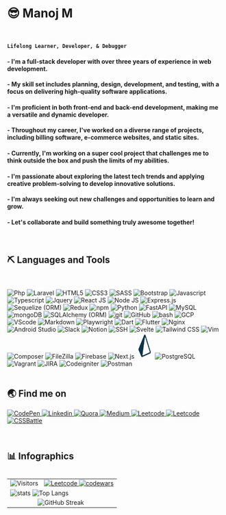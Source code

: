 # 😎 Manoj M

<br />

**`Lifelong Learner, Developer, & Debugger `**

#### - I'm a full-stack developer with over three years of experience in web development.
#### - My skill set includes planning, design, development, and testing, with a focus on delivering high-quality software applications.
#### - I'm proficient in both front-end and back-end development, making me a versatile and dynamic developer.
#### - Throughout my career, I've worked on a diverse range of projects, including billing software, e-commerce websites, and static sites.
#### - Currently, I'm working on a super cool project that challenges me to think outside the box and push the limits of my abilities.
#### - I'm passionate about exploring the latest tech trends and applying creative problem-solving to develop innovative solutions.
#### - I'm always seeking out new challenges and opportunities to learn and grow.
#### - Let's collaborate and build something truly awesome together!

<br /> 

## ⛏️ Languages and Tools

<br />
<p>
<img  alt="Php" width="40px" height="60px"  src="https://cdn.jsdelivr.net/gh/devicons/devicon/icons/php/php-plain.svg" />
<img  alt="Laravel" width="40px" height="60px"  src="https://cdn.jsdelivr.net/gh/devicons/devicon/icons/laravel/laravel-plain.svg" /> 
<img  alt="HTML5" width="40px" height="60px"  src="https://cdn.jsdelivr.net/gh/devicons/devicon/icons/html5/html5-plain.svg" />
<img  alt="CSS3" width="40px" height="60px"  src="https://cdn.jsdelivr.net/gh/devicons/devicon/icons/css3/css3-plain.svg" />
<img  alt="SASS" width="40px" height="60px"  src="https://cdn.jsdelivr.net/gh/devicons/devicon/icons/sass/sass-original.svg" />
<img  alt="Bootstrap" width="40px" height="60px"  src="https://cdn.jsdelivr.net/gh/devicons/devicon/icons/bootstrap/bootstrap-plain.svg" />
<img  alt="Javascript" width="40px" height="60px"  src="https://cdn.jsdelivr.net/gh/devicons/devicon/icons/javascript/javascript-plain.svg" />
<img  alt="Typescript" width="40px" height="60px"  src="https://cdn.jsdelivr.net/gh/devicons/devicon/icons/typescript/typescript-plain.svg" />
<img  alt="Jquery" width="40px" height="60px"  src="https://cdn.jsdelivr.net/gh/devicons/devicon/icons/jquery/jquery-plain.svg" />
<img  alt="React JS" width="40px" height="60px"  src="https://cdn.jsdelivr.net/gh/devicons/devicon/icons/react/react-original.svg" />
<img  alt="Node JS" width="40px" height="60px"  src="https://cdn.jsdelivr.net/gh/devicons/devicon/icons/nodejs/nodejs-original.svg" />
<img  alt="Express.js" width="40px" height="60px"  src="https://cdn.jsdelivr.net/gh/devicons/devicon/icons/express/express-original.svg" />
<img  alt="Sequelize (ORM)" width="40px" height="60px"  src="https://cdn.jsdelivr.net/gh/devicons/devicon/icons/sequelize/sequelize-original.svg" />
<img  alt="Redux" width="40px" height="60px"  src="https://cdn.jsdelivr.net/gh/devicons/devicon/icons/redux/redux-original.svg" />
<img  alt="npm" width="40px" height="60px"  src="https://cdn.jsdelivr.net/gh/devicons/devicon/icons/npm/npm-original-wordmark.svg" />
<img  alt="Python" width="40px" height="60px"  src="https://cdn.jsdelivr.net/gh/devicons/devicon/icons/python/python-original.svg" />
<img  alt="FastAPI" width="40px" height="60px"  src="https://cdn.jsdelivr.net/gh/devicons/devicon/icons/fastapi/fastapi-plain.svg" />  
<img  alt="MySQL" width="40px" height="60px"  src="https://cdn.jsdelivr.net/gh/devicons/devicon/icons/mysql/mysql-plain.svg" />
<img  alt="mongoDB" width="40px" height="60px"  src="https://cdn.jsdelivr.net/gh/devicons/devicon/icons/mongodb/mongodb-original.svg" />
<img  alt="SQLAlchemy (ORM)" width="40px" height="60px"  src="https://cdn.jsdelivr.net/gh/devicons/devicon/icons/sqlalchemy/sqlalchemy-original.svg" />
<img  alt="git" width="40px" height="60px"  src="https://cdn.jsdelivr.net/gh/devicons/devicon/icons/git/git-original.svg" />
<img  alt="GitHub" width="40px" height="60px"  src="https://cdn.jsdelivr.net/gh/devicons/devicon/icons/github/github-original.svg" />
<img  alt="bash" width="40px" height="60px"  src="https://cdn.jsdelivr.net/gh/devicons/devicon/icons/bash/bash-original.svg" />
<img  alt="GCP" width="40px" height="60px"  src="https://cdn.jsdelivr.net/gh/devicons/devicon/icons/googlecloud/googlecloud-original.svg" />
<img  alt="VScode" width="40px" height="60px"  src="https://cdn.jsdelivr.net/gh/devicons/devicon/icons/vscode/vscode-original.svg" />
<img  alt="Markdown" width="40px" height="60px" src="https://cdn.jsdelivr.net/gh/devicons/devicon/icons/markdown/markdown-original.svg" />  
<img  alt="Playwright" width="40px" height="60px"  src="https://playwright.dev/img/playwright-logo.svg" />
<img  alt="Dart" width="40px" height="60px"  src="https://cdn.jsdelivr.net/gh/devicons/devicon/icons/dart/dart-original.svg" />
<img  alt="Flutter" width="40px" height="60px"  src="https://cdn.jsdelivr.net/gh/devicons/devicon/icons/flutter/flutter-original.svg" />
<img  alt="Nginx" width="40px" height="60px"  src="https://www.vectorlogo.zone/logos/nginx/nginx-icon.svg" />
<img  alt="Android Studio" width="40px" height="60px"  src="https://cdn.jsdelivr.net/gh/devicons/devicon/icons/androidstudio/androidstudio-original.svg" />
<img  alt="Slack" width="40px" height="60px"  src="https://cdn.jsdelivr.net/gh/devicons/devicon/icons/slack/slack-original.svg" />
 <img  alt="Notion" width="40px" height="60px"  src="https://upload.wikimedia.org/wikipedia/commons/e/e9/Notion-logo.svg" />
<img  alt="SSH" width="40px" height="60px"  src="https://cdn.jsdelivr.net/gh/devicons/devicon/icons/ssh/ssh-original-wordmark.svg" />
<img  alt="Svelte" width="40px" height="60px"  src="https://cdn.jsdelivr.net/gh/devicons/devicon/icons/svelte/svelte-original.svg" />
<img  alt="Tailwind CSS" width="40px" height="60px"  src="https://cdn.jsdelivr.net/gh/devicons/devicon/icons/tailwindcss/tailwindcss-plain.svg" />
<img  alt="Vim" width="40px" height="60px"  src="https://cdn.jsdelivr.net/gh/devicons/devicon/icons/vim/vim-original.svg" />
<!--<img  alt="Apache HTTP Server" width="40px" height="60px"  src="https://cdn.jsdelivr.net/gh/devicons/devicon/icons/apache/apache-original.svg" />-->
<img  alt="Composer" width="40px" height="60px"  src="https://cdn.jsdelivr.net/gh/devicons/devicon/icons/composer/composer-original.svg" />
<img  alt="FileZilla" width="40px" height="60px"  src="https://cdn.jsdelivr.net/gh/devicons/devicon/icons/filezilla/filezilla-plain.svg" />
<img  alt="Firebase" width="40px" height="60px"  src="https://www.vectorlogo.zone/logos/firebase/firebase-icon.svg" />
<img  alt="Next.js" width="40px" height="60px"  src="https://cdn.jsdelivr.net/gh/devicons/devicon/icons/nextjs/nextjs-original.svg" />
<img  alt="Prisma" width="40px" height="60px"  src="https://github.com/vscode-icons/vscode-icons/blob/master/icons/file_type_light_prisma.svg" /> 
<img  alt="PostgreSQL" width="40px" height="60px"  src="https://cdn.jsdelivr.net/gh/devicons/devicon/icons/postgresql/postgresql-plain.svg" />
<img  alt="Vagrant" width="40px" height="60px"  src="https://cdn.jsdelivr.net/gh/devicons/devicon/icons/vagrant/vagrant-original.svg" />
<img  alt="JIRA" width="40px" height="60px"  src="https://cdn.jsdelivr.net/gh/devicons/devicon/icons/jira/jira-original.svg" />
<img  alt="Codeigniter" width="40px" height="60px"  src="https://cdn.jsdelivr.net/gh/devicons/devicon/icons/codeigniter/codeigniter-plain.svg" />
<img  alt="Postman"   height="60px"   src="https://github.com/MANOJ-M-01/manoj-m-01/assets/73076286/89a9ba28-6ade-4029-860b-83fd58dc8bbe" />

<br />
<br />
</p>


## 🌏 Find me on 

<p>
    <a href="https://codepen.io/manoj-m-01/"  target="_blank">
        <img alt="CodePen" src="https://img.shields.io/badge/CodePen%20-000.svg?&style=for-the-badge&logo=codepen&logoColor=white" />
    </a>
    <a href="https://www.linkedin.com/in/manoj-m-01/" target="_blank">
        <img alt="Linkedin" src="https://img.shields.io/badge/LinkedIn%20-%230077B5.svg?&style=for-the-badge&logo=LinkedIn&logoColor=white" />
    </a>
    <a href="https://www.quora.com/profile/Manoj-M-507"  target="_blank">
        <img alt="Quora" src="https://img.shields.io/badge/Quora%20-DC0D15.svg?&style=for-the-badge&logo=quora&logoColor=white" />
    </a>
    <a href="https://medium.com/@manoj-m/" target="_blank">
        <img alt="Medium" src="https://img.shields.io/badge/Medium%20-%23000000.svg?&style=for-the-badge&logo=Medium&logoColor=white" />
    </a>
    <a href="https://leetcode.com/manoj-m-01/" target="_blank">
        <img alt="Leetcode" src="https://img.shields.io/badge/leetcode%20-FFA400.svg?&style=for-the-badge&logo=leetcode&logoColor=000" />
    </a>
    <a href="https://stackoverflow.com/users/15142613/manoj-m?tab=profile" target="_blank">
        <img alt="Leetcode" src="https://img.shields.io/badge/Stack%20Overflow-F58025?style=for-the-badge&logo=Stack%20Overflow&logoColor=white" />
    </a>
    <a href="https://cssbattle.dev/player/manoj_m" target="_blank">
        <img alt="CSSBattle" src="https://cssbattle.dev/images/logo.svg" />
    </a>
     <!--<a href="https://monkeytype.com/profile/Manoj-M" target="_blank">
        <img width="130px" style="padding-right:10px;"  alt="Monkeytype" src="https://premium-storefronts.s3.amazonaws.com/storefronts/monkeytype/assets/logo.png" />
    </a>-->
</p>

<br  />

## 📊 Infographics
<div align="left">
<table border="0" align="left" padding="30" >
    <thead>
    </thead>
    <tbody>
        <tr>
            <td>
            <img alt="Visitors" src="https://visitor-badge.laobi.icu/badge?page_id=MANOJ-M-01.visitor-badge" width="100" style="margin-right: 10px"/>
             <a href="https://leetcode.com/manoj-m-01/">
              <img alt="Leetcode" src="https://img.shields.io/badge/dynamic/json?style=flat&labelColor=black&color=%23ffa116&label=Solved&query=solvedOverTotal&url=https%3A%2F%2Fleetcode-badge.vercel.app%2Fapi%2Fusers%2Fmanoj-m-01&logo=leetcode&logoColor=yellow" />
             </a>
              <a href="https://www.codewars.com/users/Manoj_M">
              <img alt="codewars" src="https://www.codewars.com/users/Manoj_M/badges/micro" />
             </a>
            <!-- <img alt="GitHub stars" src="https://img.shields.io/github/stars/MANOJ-M-01/MANOJ-M-01?style=social"  style="margin-right: 5px"/> -->
            <!-- <a href="https://github.com/manoj-m-01?tab=repositories&sort=stargazers">
                <img alt="total stars" title="Total stars on GitHub" src="https://custom-icon-badges.demolab.com/github/stars/manoj-m-01?color=18F700FF&style=for-the-badge&labelColor=488207&logo=star"/>
            </a> -->
            </td>
        </tr>
        <tr>
            <td>
            <img alt="stats" src="https://github-readme-stats.vercel.app/api?username=MANOJ-M-01&count_private=true&show_icons=true&theme=dark" width="355" />
            <img alt="Top Langs" src="https://github-readme-stats.vercel.app/api/top-langs/?username=MANOJ-M-01&layout=compact&theme=dark" width="300" />
            </td>
        </tr>
        <tr>
            <td align="center">
            <img alt="GitHub Streak" src="https://github-readme-streak-stats.herokuapp.com/?user=MANOJ-M-01&&theme=dark" width="100%" style="margin-right: 5px"/>
            </td>
        </tr>
    </tbody>
</table>
</div>

